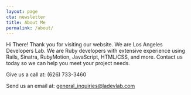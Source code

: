 ```yaml
---
layout: page
cta: newsletter
title: About Me
permalink: /about/
---
```


Hi There! Thank you for visiting our website. We are Los Angeles Developers Lab. We are Ruby developers with extensive experience using Rails, Sinatra, RubyMotion, JavaScript, HTML/CSS, and more. Contact us today so we can help you meet your project needs.

Give us a call at: (626) 733-3460
                                              
Send us an email at: [general_inquiries@ladevlab.com](mailto:general_inquiries@ladevlab.com)
      
        

